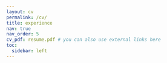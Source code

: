 ```yaml
---
layout: cv
permalink: /cv/
title: experience
nav: true
nav_order: 5
cv_pdf: resume.pdf # you can also use external links here
toc:
  sidebar: left
---
```

